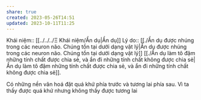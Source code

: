 ```yaml
---
share: true
created: 2023-05-26T14:51
updated: 2023-10-11T11:25
---
```

Khái niệm:: [[../../../Ξ Khái niệm/Ẩn dụ|Ẩn dụ]]
Lý do:: [[./Ẩn dụ được nhúng trong các neuron não. Chúng tồn tại dưới dạng vật lý|Ẩn dụ được nhúng trong các neuron não. Chúng tồn tại dưới dạng vật lý]]
[[./Ẩn dụ làm tô đậm những tính chất được chia sẻ, và ẩn đi những tính chất không được chia sẻ|Ẩn dụ làm tô đậm những tính chất được chia sẻ, và ẩn đi những tính chất không được chia sẻ]]. 

Có những nền văn hoá đặt quá khứ phía trước và tương lai phía sau. Vì ta thấy được quá khứ nhưng không thấy được tương lai
